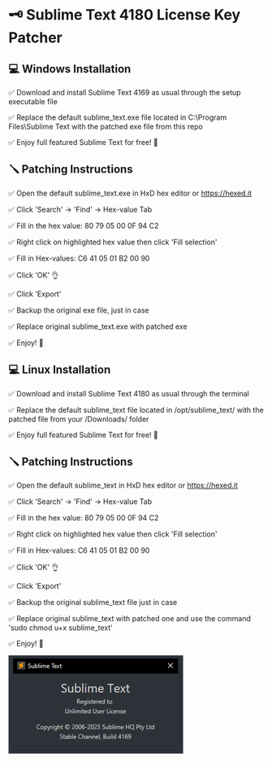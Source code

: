 
# 🗝 Sublime Text 4180 License Key Patcher 

## 💻 Windows Installation

✅ Download and install Sublime Text 4169 as usual through the setup executable file

✅ Replace the default sublime_text.exe file located in C:\Program Files\Sublime Text with the patched exe file from this repo

✅ Enjoy full featured Sublime Text for free! 🎉


## 🪛 Patching Instructions 

✅ Open the default sublime_text.exe in HxD hex editor or https://hexed.it

✅ Click 'Search' -> 'Find' -> Hex-value Tab  

✅ Fill in the hex value: 80 79 05 00 0F 94 C2

✅ Right click on highlighted hex value then click 'Fill selection'

✅ Fill in Hex-values: C6 41 05 01 B2 00 90

✅ Click 'OK' 👌

✅ Click 'Export' 

✅ Backup the original exe file, just in case

✅ Replace original sublime_text.exe with patched exe

✅ Enjoy! 🥳


## 💻 Linux Installation

✅ Download and install Sublime Text 4180 as usual through the terminal

✅ Replace the default sublime_text file located in /opt/sublime_text/ with the patched file from your /Downloads/ folder

✅ Enjoy full featured Sublime Text for free! 🎉


## 🪛 Patching Instructions 

✅ Open the default sublime_text in HxD hex editor or https://hexed.it

✅ Click 'Search' -> 'Find' -> Hex-value Tab  

✅ Fill in the hex value: 80 79 05 00 0F 94 C2

✅ Right click on highlighted hex value then click 'Fill selection'

✅ Fill in Hex-values: C6 41 05 01 B2 00 90

✅ Click 'OK' 👌

✅ Click 'Export' 

✅ Backup the original sublime_text file just in case

✅ Replace original sublime_text with patched one and use the command 'sudo chmod u+x sublime_text'

✅ Enjoy! 🥳


![alt text](https://github.com/Shamanitos/Sublime-Text-Patch/blob/main/sublime_reg.png)
